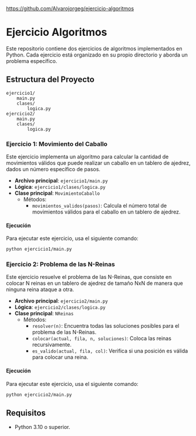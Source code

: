 https://github.com/Alvarojorgeg/ejercicio-algoritmos


# Ejercicio Algoritmos

Este repositorio contiene dos ejercicios de algoritmos implementados en Python. Cada ejercicio está organizado en su propio directorio y aborda un problema específico.

## Estructura del Proyecto

```
ejercicio1/
    main.py
    clases/
        logica.py
ejercicio2/
    main.py
    clases/
        logica.py
```

### Ejercicio 1: Movimiento del Caballo

Este ejercicio implementa un algoritmo para calcular la cantidad de movimientos válidos que puede realizar un caballo en un tablero de ajedrez, dados un número específico de pasos.

- **Archivo principal**: `ejercicio1/main.py`
- **Lógica**: `ejercicio1/clases/logica.py`
- **Clase principal**: `MovimientoCaballo`
  - Métodos:
    - `movimientos_validos(pasos)`: Calcula el número total de movimientos válidos para el caballo en un tablero de ajedrez.

#### Ejecución

Para ejecutar este ejercicio, usa el siguiente comando:

```bash
python ejercicio1/main.py
```

### Ejercicio 2: Problema de las N-Reinas

Este ejercicio resuelve el problema de las N-Reinas, que consiste en colocar N reinas en un tablero de ajedrez de tamaño NxN de manera que ninguna reina ataque a otra.

- **Archivo principal**: `ejercicio2/main.py`
- **Lógica**: `ejercicio2/clases/logica.py`
- **Clase principal**: `NReinas`
  - Métodos:
    - `resolver(n)`: Encuentra todas las soluciones posibles para el problema de las N-Reinas.
    - `colocar(actual, fila, n, soluciones)`: Coloca las reinas recursivamente.
    - `es_valido(actual, fila, col)`: Verifica si una posición es válida para colocar una reina.

#### Ejecución

Para ejecutar este ejercicio, usa el siguiente comando:

```bash
python ejercicio2/main.py
```

## Requisitos

- Python 3.10 o superior.
